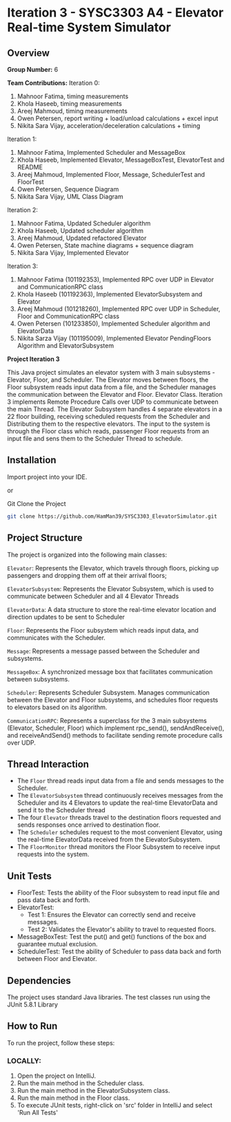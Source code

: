
# Iteration 3 - SYSC3303 A4 - Elevator Real-time System Simulator
## Overview
**Group Number:** 6

**Team Contributions:**
Iteration 0:
1. Mahnoor Fatima, timing measurements
2. Khola Haseeb, timing measurements
3. Areej Mahmoud, timing measurements
4. Owen Petersen, report writing + load/unload calculations + excel input
5. Nikita Sara Vijay, acceleration/deceleration calculations + timing

Iteration 1:
1. Mahnoor Fatima, Implemented Scheduler and MessageBox
2. Khola Haseeb, Implemented Elevator, MessageBoxTest, ElevatorTest and README
3. Areej Mahmoud, Implemented Floor, Message, SchedulerTest and FloorTest
4. Owen Petersen, Sequence Diagram
5. Nikita Sara Vijay, UML Class Diagram

Iteration 2:
1. Mahnoor Fatima, Updated Scheduler algorithm
2. Khola Haseeb, Updated scheduler algorithm
3. Areej Mahmoud, Updated refactored Elevator
4. Owen Petersen, State machine diagrams + sequence diagram
5. Nikita Sara Vijay, Implemented Elevator

Iteration 3:
1. Mahnoor Fatima (101192353), Implemented RPC over UDP in Elevator and CommunicationRPC class
2. Khola Haseeb (101192363), Implemented ElevatorSubsystem and Elevator
3. Areej Mahmoud (101218260), Implemented RPC over UDP in Scheduler, Floor and CommunicationRPC class
4. Owen Petersen (101233850),  Implemented Scheduler algorithm and ElevatorData
5. Nikita Sarza Vijay (101195009), Implemented Elevator PendingFloors Algorithm and ElevatorSubsystem

**Project Iteration 3**

This Java project simulates an elevator system with 3 main subsystems - Elevator, Floor, and Scheduler. The Elevator moves between floors, the Floor subsystem reads input data from a file, and the Scheduler manages the communication between the Elevator and Floor.
Elevator  Class. Iteration 3 implements Remote Procedure Calls over UDP to communicate between the main Thread. The Elevator Subsystem handles 4 separate elevators in a 22 floor building, receiving scheduled requests from 
the Scheduler and Distributing them to the respective elevators. The input to the system is through the Floor class which reads, passenger Floor requests from an input file
and sens them to the Scheduler Thread to schedule.

## Installation

Import project into your IDE.

or

Git Clone the Project

```bash
git clone https://github.com/HamMan39/SYSC3303_ElevatorSimulator.git
```
## Project Structure

The project is organized into the following main classes:

`Elevator`: Represents the Elevator, which travels through floors, picking up passengers and dropping them off at their arrival floors; 

`ElevatorSubsystem`: Represents the Elevator Subsystem, which is used to communicate between Scheduler and all 4 Elevator Threads

`ElevatorData`: A data structure to store the real-time elevator location and direction updates to be sent to Scheduler

`Floor`: Represents the Floor subsystem which reads input data, and communicates with the Scheduler.

`Message`: Represents a message passed between the Scheduler and subsystems.

`MessageBox`: A synchronized message box that facilitates communication between subsystems.

`Scheduler`: Represents Scheduler Subsystem. Manages communication between the Elevator and Floor subsystems, and schedules floor requests to elevators based on its algorithm.

`CommunicationRPC`: Represents a superclass for the 3 main subsystems (Elevator, Scheduler, Floor) 
which implement rpc_send(), sendAndReceive(), and receiveAndSend() methods to facilitate
sending remote procedure calls over UDP.


## Thread Interaction
- The `Floor` thread reads input data from a file and sends messages to the Scheduler.
- The `ElevatorSubsystem` thread continuously receives messages from the Scheduler and its 4 Elevators to update the real-time ElevatorData and 
send it to the Scheduler thread
- The four `Elevator` threads travel to the destination floors requested and sends responses once arrived to destination floor.
- The `Scheduler` schedules request to the most convenient Elevator, using the real-time ElevatorData received from the ElevatorSubsystem.
- The `FloorMonitor` thread monitors the Floor Subsystem to receive input requests into the system.

## Unit Tests
- FloorTest: Tests the ability of the Floor subsystem to read input file and
pass data back and forth.
- ElevatorTest: 
  - Test 1: Ensures the Elevator can correctly send and receive messages.
  - Test 2: Validates the Elevator's ability to travel to requested floors.
- MessageBoxTest: Test the put() and get() functions of the box and guarantee mutual exclusion.
- SchedulerTest: Test the ability of Scheduler to pass data back and forth between Floor and Elevator.

## Dependencies

The project uses standard Java libraries. The test classes run using the JUnit 5.8.1 Library

## How to Run
To run the project, follow these steps:

### LOCALLY:
1. Open the project on IntelliJ.
2. Run the main method in the Scheduler class.
2. Run the main method in the ElevatorSubsystem class.
3. Run the main method in the Floor class.
4. To execute JUnit tests, right-click on 'src' folder in IntelliJ and select 'Run All Tests'